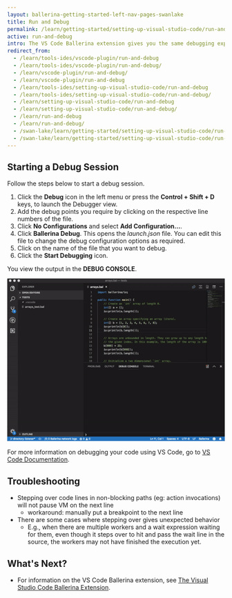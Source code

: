 ```yaml
---
layout: ballerina-getting-started-left-nav-pages-swanlake
title: Run and Debug
permalink: /learn/getting-started/setting-up-visual-studio-code/run-and-debug/
active: run-and-debug
intro: The VS Code Ballerina extension gives you the same debugging experience as the conventional VS Code Debugger. Thus, you can run or debug your Ballerina programs easily via the VS Code Ballerina extension by launching its debugger. 
redirect_from:
  - /learn/tools-ides/vscode-plugin/run-and-debug
  - /learn/tools-ides/vscode-plugin/run-and-debug/
  - /learn/vscode-plugin/run-and-debug/
  - /learn/vscode-plugin/run-and-debug
  - /learn/tools-ides/setting-up-visual-studio-code/run-and-debug
  - /learn/tools-ides/setting-up-visual-studio-code/run-and-debug/
  - /learn/setting-up-visual-studio-code/run-and-debug
  - /learn/setting-up-visual-studio-code/run-and-debug/
  - /learn/run-and-debug
  - /learn/run-and-debug/
  - /swan-lake/learn/getting-started/setting-up-visual-studio-code/run-and-debug/
  - /swan-lake/learn/getting-started/setting-up-visual-studio-code/run-and-debug
---
```


## Starting a Debug Session

Follow the steps below to start a debug session. 

1. Click the **Debug** icon in the left menu or press the **Control + Shift + D** keys, to launch the Debugger view.
2. Add the debug points you require by clicking on the respective line numbers of the file.
3. Click **No Configurations** and select **Add Configuration...**. 
4. Click **Ballerina Debug**. This opens the *launch.json* file. You can edit this file to change the debug configuration options as required.
5. Click on the name of the file that you want to debug.
6. Click the **Start Debugging** icon.

You view the output in the **DEBUG CONSOLE**.

![Run and debug](/learn/images/run-and-debug.gif)

For more information on debugging your code using VS Code, go to [VS Code Documentation](https://code.visualstudio.com/docs/editor/debugging).

## Troubleshooting
- Stepping over code lines in non-blocking paths (eg: action invocations) will not pause VM on the next line
    - workaround: manually put a breakpoint to the next line
- There are some cases where stepping over gives unexpected behavior
    - E.g., when there are multiple workers and a wait expression waiting for them, even though it steps over to hit and pass the wait line in the source, the workers may not have finished the execution yet.

## What's Next?

 - For information on the VS Code Ballerina extension, see [The Visual Studio Code Ballerina Extension](/learn/vscode-plugin).